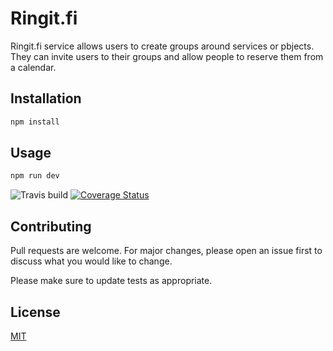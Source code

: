 # Ringit.fi

Ringit.fi service allows users to create groups around services or pbjects. They can invite users to their groups and allow people to reserve them from a calendar.
## Installation


```bash
npm install
```

## Usage 
```bash
npm run dev
``` 
![Travis build](https://travis-ci.com/alluster/ringit-app.svg?branch=master)
[![Coverage Status](https://coveralls.io/repos/github/alluster/certificate/badge.svg?branch=master)](https://coveralls.io/github/alluster/ringit-app?branch=master)
## Contributing
Pull requests are welcome. For major changes, please open an issue first to discuss what you would like to change.

Please make sure to update tests as appropriate.

## License
[MIT](https://choosealicense.com/licenses/mit/)